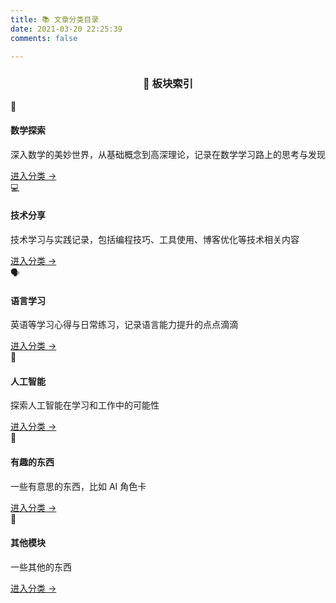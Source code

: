 ```yaml
---
title: 📚 文章分类目录
date: 2021-03-20 22:25:39
comments: false

---
```


<div align="center">
  <h3>📖 板块索引 </h3>
</div>

<div class="categories-overview">
  <div class="categories-grid">
    <div class="category-item">
      <div class="category-header">
        <span class="category-icon">🧮</span>
        <h4 class="category-title">数学探索</h4>
      </div>
      <p class="category-desc">深入数学的美妙世界，从基础概念到高深理论，记录在数学学习路上的思考与发现</p>
      <a href="/categories/Math/" class="category-link">进入分类 →</a>
    </div>
    <div class="category-item">
      <div class="category-header">
        <span class="category-icon">💻</span>
        <h4 class="category-title">技术分享</h4>
      </div>
      <p class="category-desc">技术学习与实践记录，包括编程技巧、工具使用、博客优化等技术相关内容</p>
      <a href="/categories/技术记录与分享/" class="category-link">进入分类 →</a>
    </div>
    <div class="category-item">
      <div class="category-header">
        <span class="category-icon">🗣️</span>
        <h4 class="category-title">语言学习</h4>
      </div>
      <p class="category-desc">英语等学习心得与日常练习，记录语言能力提升的点点滴滴</p>
      <a href="/categories/语言学习/" class="category-link">进入分类 →</a>
    </div>
    <div class="category-item">
      <div class="category-header">
        <span class="category-icon">🤖</span>
        <h4 class="category-title">人工智能</h4>
      </div>
      <p class="category-desc">探索人工智能在学习和工作中的可能性</p>
      <a href="/categories/AI-LLM/" class="category-link">进入分类 →</a>
    </div>
    <div class="category-item">
      <div class="category-header">
        <span class="category-icon">📝</span>
        <h4 class="category-title">有趣的东西</h4>
      </div>
      <p class="category-desc">一些有意思的东西，比如 AI 角色卡</p>
      <a href="/categories/Interesting/" class="category-link">进入分类 →</a>
    </div>
    <div class="category-item">
      <div class="category-header">
        <span class="category-icon">🧪</span>
        <h4 class="category-title">其他模块</h4>
      </div>
      <p class="category-desc">一些其他的东西</p>
      <a href="/categories/其他/" class="category-link">进入分类 →</a>
    </div>
  </div>
</div>



